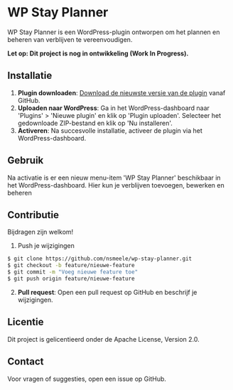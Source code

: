 # WP Stay Planner

WP Stay Planner is een WordPress-plugin ontworpen om het plannen en beheren van verblijven te vereenvoudigen.

**Let op: Dit project is nog in ontwikkeling (Work In Progress).**

## Installatie

1. **Plugin downloaden**: [Download de nieuwste versie van de plugin](https://github.com/nsmeele/wp-stay-planner/archive/refs/heads/main.zip) vanaf GitHub.
2. **Uploaden naar WordPress**: Ga in het WordPress-dashboard naar 'Plugins' > 'Nieuwe plugin' en klik op 'Plugin uploaden'. Selecteer het gedownloade ZIP-bestand en klik op 'Nu installeren'.
3. **Activeren**: Na succesvolle installatie, activeer de plugin via het WordPress-dashboard.

## Gebruik

Na activatie is er een nieuw menu-item 'WP Stay Planner' beschikbaar in het WordPress-dashboard. Hier kun je verblijven toevoegen, bewerken en beheren

## Contributie

Bijdragen zijn welkom!

1. Push je wijzigingen
```bash
$ git clone https://github.com/nsmeele/wp-stay-planner.git
$ git checkout -b feature/nieuwe-feature
$ git commit -m "Voeg nieuwe feature toe"
$ git push origin feature/nieuwe-feature
```
2. **Pull request**: Open een pull request op GitHub en beschrijf je wijzigingen.

## Licentie

Dit project is gelicentieerd onder de Apache License, Version 2.0.

## Contact

Voor vragen of suggesties, open een issue op GitHub.
